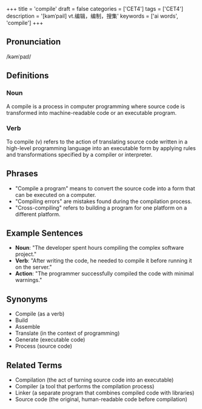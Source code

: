 +++
title = 'compile'
draft = false
categories = ['CET4']
tags = ['CET4']
description = '[kəmˈpail] vt.编辑，编制，搜集'
keywords = ['ai words', 'compile']
+++

## Pronunciation
/kəmˈpaɪl/

## Definitions
### Noun
A compile is a process in computer programming where source code is transformed into machine-readable code or an executable program.

### Verb
To compile (v) refers to the action of translating source code written in a high-level programming language into an executable form by applying rules and transformations specified by a compiler or interpreter.

## Phrases
- "Compile a program" means to convert the source code into a form that can be executed on a computer.
- "Compiling errors" are mistakes found during the compilation process.
- "Cross-compiling" refers to building a program for one platform on a different platform.

## Example Sentences
- **Noun**: "The developer spent hours compiling the complex software project."
- **Verb**: "After writing the code, he needed to compile it before running it on the server."
- **Action**: "The programmer successfully compiled the code with minimal warnings."

## Synonyms
- Compile (as a verb)
- Build
- Assemble
- Translate (in the context of programming)
- Generate (executable code)
- Process (source code)

## Related Terms
- Compilation (the act of turning source code into an executable)
- Compiler (a tool that performs the compilation process)
- Linker (a separate program that combines compiled code with libraries)
- Source code (the original, human-readable code before compilation)
